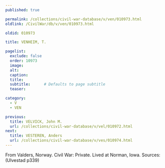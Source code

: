```yaml
---
published: true

permalink: /collections/civil-war-database/v/ven/010973.html
oldlink: /CivilWar/db/v/ven/010973.html

oldid: 010973

title: VENHEIM, T.

pagelist:
  exclude: false
  order: 10973
  image: 
  alt:
  caption:
  title:
  subtitle:      # Defaults to page subtitle
  teaser:

category: 
  - V 
  - VEN

previous:
  title: VELVICK, John M.
  url: /collections/civil-war-database/v/vel/010972.html  
next:
  title: VESTEREN, Anders
  url: /collections/civil-war-database/v/ves/010974.html   
---
```

From Valders, Norway. Civil War: Private. Lived at Norman, Iowa. Sources: (Ulvestad p339)